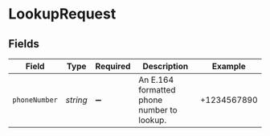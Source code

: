 # LookupRequest


## Fields

| Field                                      | Type                                       | Required                                   | Description                                | Example                                    |
| ------------------------------------------ | ------------------------------------------ | ------------------------------------------ | ------------------------------------------ | ------------------------------------------ |
| `phoneNumber`                              | *string*                                   | :heavy_minus_sign:                         | An E.164 formatted phone number to lookup. | +1234567890                                |